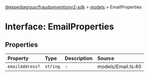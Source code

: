 [@expediagroup/fraudpreventionv2-sdk](../../index.md) > [models](../index.md) > EmailProperties

# Interface: EmailProperties

## Properties

| Property | Type | Description | Source |
| :------ | :------ | :------ | :------ |
| `emailAddress?` | `string` | - | models/Email.ts:40 |
